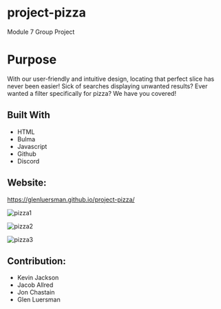 # project-pizza
Module 7 Group Project

# Purpose
With our user-friendly and intuitive design, locating that perfect slice has never been easier! Sick of searches displaying unwanted results? Ever wanted a filter specifically for pizza? 
We have you covered!


## Built With
* HTML
* Bulma 
* Javascript
* Github
* Discord


## Website:
https://glenluersman.github.io/project-pizza/

![pizza1](https://user-images.githubusercontent.com/91103314/146656418-8aaa3253-0932-4fdf-b935-1ea4088d3e54.PNG)

![pizza2](https://user-images.githubusercontent.com/91103314/146656451-0be01eb8-4196-4add-8839-d7f77a3b879f.PNG)

![pizza3](https://user-images.githubusercontent.com/91103314/146686371-be63436f-f9f7-4d24-abd1-aeb9139b806c.PNG)


## Contribution:
* Kevin Jackson
* Jacob Allred
* Jon Chastain
* Glen Luersman
